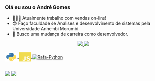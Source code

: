 ### Olá eu sou o André Gomes


- 👨🏻‍💻 Atualmente trabalho com vendas on-line!
- 😎 Faço faculdade de Analises e desenvolvimento de sistemas pela Universidade Anhembi Morumbi.
- 👾 Busco uma mudança de carreira como desenvolvedor.

<div align="center">
  <a href="https://github.com/aaandregomes">
  <img height="180em" src="https://github-readme-stats.vercel.app/api?username=aaandregomes&show_icons=true&theme=dark&include_all_commits=true&count_private=true"/>
  <img height="180em" src="https://github-readme-stats.vercel.app/api/top-langs/?username=aaandregomes&layout=compact&langs_count=7&theme=dark"/>
</div>
<div style="display: inline_block"><br>
    <img align="center" alt="Rafa-Python" height="30" width="40" src="https://raw.githubusercontent.com/devicons/devicon/master/icons/python/python-original.svg">
    <img align="center" alt="Rafa-Js" height="30" width="40" src="https://raw.githubusercontent.com/devicons/devicon/master/icons/javascript/javascript-plain.svg">
    <img align="center" alt="Rafa-Python" height="90" width="100" src="https://cdn.jsdelivr.net/gh/devicons/devicon/icons/nodejs/nodejs-original-wordmark.svg" />        
  </div>      
  
  ##
  </div> 
  <a href="https://www.linkedin.com/in/andr%C3%A9-gomes-948a98239/" target="_blank"><img src="https://img.shields.io/badge/-LinkedIn-%230077B5?style=for-the-badge&logo=linkedin&logoColor=white" target="_blank"></a>
   <a href = "mailto:andregomesbuenos@gmail.com"><img src="https://img.shields.io/badge/Gmail-D14836?style=for-the-badge&logo=gmail&logoColor=white"_blank"></a>
  
  </div> 
